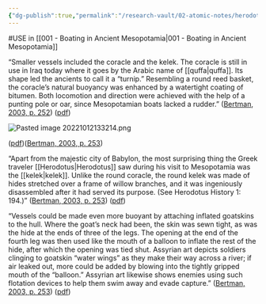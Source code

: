 ```yaml
---
{"dg-publish":true,"permalink":"/research-vault/02-atomic-notes/herodotus-describes-a-kelek-boat-which-was-hides-stretched-over-a-framework-and-buoyed-by-inflated-goatskins/"}
---
```


#USE in [[001 - Boating in Ancient Mesopotamia\|001 - Boating in Ancient Mesopotamia]]

“Smaller vessels included the coracle and the kelek. The coracle is still in use in Iraq today where it goes by the Arabic name of [[quffa\|quffa]]. Its shape led the ancients to call it a “turnip.” Resembling a round reed basket, the coracle’s natural buoyancy was enhanced by a watertight coating of bitumen. Both locomotion and direction were achieved with the help of a punting pole or oar, since Mesopotamian boats lacked a rudder.” ([Bertman, 2003, p. 252](zotero://select/library/items/YPMHZBXL)) ([pdf](zotero://open-pdf/library/items/X3CHJ4P3?page=265&annotation=HWFQIFUZ))


![Pasted image 20221012133214.png](/img/user/zz%20Images%20Dump/Pasted%20image%2020221012133214.png)

([pdf](zotero://open-pdf/library/items/X3CHJ4P3?page=266&annotation=M7NB2IJK))([Bertman, 2003, p. 253](zotero://select/library/items/YPMHZBXL))

“Apart from the majestic city of Babylon, the most surprising thing the Greek traveler [[Herodotus\|Herodotus]] saw during his visit to Mesopotamia was the [[kelek\|kelek]]. Unlike the round coracle, the round kelek was made of hides stretched over a frame of willow branches, and it was ingeniously disassembled after it had served its purpose. (See Herodotus History 1: 194.)” ([Bertman, 2003, p. 253](zotero://select/library/items/YPMHZBXL)) ([pdf](zotero://open-pdf/library/items/X3CHJ4P3?page=266&annotation=YI52RRNM))

“Vessels could be made even more buoyant by attaching inflated goatskins to the hull. Where the goat’s neck had been, the skin was sewn tight, as was the hide at the ends of three of the legs. The opening at the end of the fourth leg was then used like the mouth of a balloon to inflate the rest of the hide, after which the opening was tied shut. Assyrian art depicts soldiers clinging to goatskin “water wings” as they make their way across a river; if air leaked out, more could be added by blowing into the tightly gripped mouth of the “balloon.” Assyrian art likewise shows enemies using such flotation devices to help them swim away and evade capture.” ([Bertman, 2003, p. 253](zotero://select/library/items/YPMHZBXL)) ([pdf](zotero://open-pdf/library/items/X3CHJ4P3?page=266&annotation=BCIB8VSX))